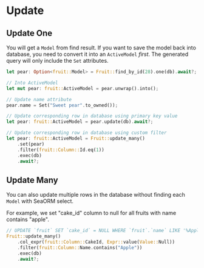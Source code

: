 # Update

## Update One

You will get a `Model` from find result. If you want to save the model back into database, you need to convert it into an `ActiveModel` *first*. The generated query will only include the `Set` attributes.

```rust
let pear: Option<fruit::Model> = Fruit::find_by_id(28).one(db).await?;

// Into ActiveModel
let mut pear: fruit::ActiveModel = pear.unwrap().into();

// Update name attribute
pear.name = Set("Sweet pear".to_owned());

// Update corresponding row in database using primary key value
let pear: fruit::ActiveModel = pear.update(db).await?;

// Update corresponding row in database using custom filter
let pear: fruit::ActiveModel = Fruit::update_many()
    .set(pear)
    .filter(fruit::Column::Id.eq(1))
    .exec(db)
    .await?;
```

## Update Many

You can also update multiple rows in the database without finding each `Model` with SeaORM select.

For example, we set "cake_id" column to null for all fruits with name contains "apple".

```rust
// UPDATE `fruit` SET `cake_id` = NULL WHERE `fruit`.`name` LIKE '%Apple%'
Fruit::update_many()
    .col_expr(fruit::Column::CakeId, Expr::value(Value::Null))
    .filter(fruit::Column::Name.contains("Apple"))
    .exec(db)
    .await?;
```
